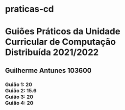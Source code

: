 # praticas-cd
<h1>Guiões Práticos da Unidade Curricular de Computação Distribuída 2021/2022</h1>
<h2>Guilherme Antunes 103600</h2>
<h3>
Guião 1: 20</br>
Guião 2: 15.6</br>
Guião 3: 20</br>
Guião 4: 20
</h3>
